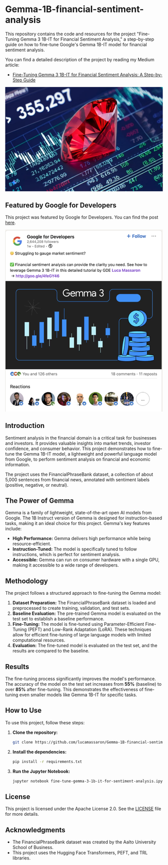 # Gemma-1B-financial-sentiment-analysis

This repository contains the code and resources for the project "Fine-Tuning Gemma 3 1B-IT for Financial Sentiment Analysis," a step-by-step guide on how to fine-tune Google's Gemma 1B-IT model for financial sentiment analysis.

You can find a detailed description of the project by reading my Medium article:
* [Fine-Tuning Gemma 3 1B-IT for Financial Sentiment Analysis: A Step-by-Step Guide](https://medium.com/@lucamassaron/fine-tuning-gemma-3-1b-it-for-financial-sentiment-analysis-a-step-by-step-guide-1a025d2fc75d)

![Gemma in finance](./gemma.png)

## Featured by Google for Developers

This project was featured by Google for Developers. You can find the post [here](https://www.linkedin.com/posts/googledevelopers_struggling-to-gauge-market-sentiment-activity-7356800131146358786-THaL).

![Gemma in finance](./google.png)

## Introduction

Sentiment analysis in the financial domain is a critical task for businesses and investors. It provides valuable insights into market trends, investor confidence, and consumer behavior. This project demonstrates how to fine-tune the Gemma 1B-IT model, a lightweight and powerful language model from Google, to perform sentiment analysis on financial and economic information.

The project uses the FinancialPhraseBank dataset, a collection of about 5,000 sentences from financial news, annotated with sentiment labels (positive, negative, or neutral).

## The Power of Gemma

Gemma is a family of lightweight, state-of-the-art open AI models from Google. The 1B Instruct version of Gemma is designed for instruction-based tasks, making it an ideal choice for this project. Gemma's key features include:

*   **High Performance:** Gemma delivers high performance while being resource-efficient.
*   **Instruction-Tuned:** The model is specifically tuned to follow instructions, which is perfect for sentiment analysis.
*   **Accessible:** Gemma can run on consumer hardware with a single GPU, making it accessible to a wide range of developers.

## Methodology

The project follows a structured approach to fine-tuning the Gemma model:

1.  **Dataset Preparation:** The FinancialPhraseBank dataset is loaded and preprocessed to create training, validation, and test sets.
2.  **Baseline Evaluation:** The pre-trained Gemma model is evaluated on the test set to establish a baseline performance.
3.  **Fine-Tuning:** The model is fine-tuned using Parameter-Efficient Fine-Tuning (PEFT) and Low-Rank Adaptation (LoRA). These techniques allow for efficient fine-tuning of large language models with limited computational resources.
4.  **Evaluation:** The fine-tuned model is evaluated on the test set, and the results are compared to the baseline.

## Results

The fine-tuning process significantly improves the model's performance. The accuracy of the model on the test set increases from **55%** (baseline) to over **85%** after fine-tuning. This demonstrates the effectiveness of fine-tuning even smaller models like Gemma 1B-IT for specific tasks.

## How to Use

To use this project, follow these steps:

1.  **Clone the repository:**

    ```bash
    git clone https://github.com/lucamassaron/Gemma-1B-financial-sentiment-analysis.git
    ```

2.  **Install the dependencies:**

    ```bash
    pip install -r requirements.txt
    ```

3.  **Run the Jupyter Notebook:**

    ```bash
    jupyter notebook fine-tune-gemma-3-1b-it-for-sentiment-analysis.ipynb
    ```

## License

This project is licensed under the Apache License 2.0. See the [LICENSE](LICENSE) file for more details.

## Acknowledgments

*   The FinancialPhraseBank dataset was created by the Aalto University School of Business.
*   This project uses the Hugging Face Transformers, PEFT, and TRL libraries.
